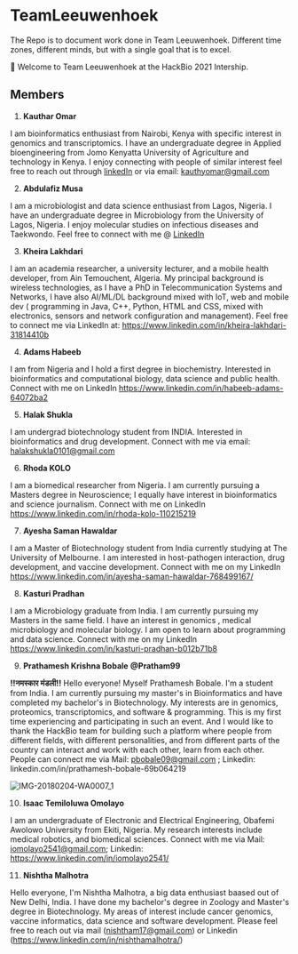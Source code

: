 # TeamLeeuwenhoek
The Repo is to document work done in Team Leeuwenhoek.
Different time zones, different minds, but with a single goal that is to excel.


:wave: Welcome to Team Leeuwenhoek at the HackBio 2021 Intership.

## Members

1. **Kauthar Omar**

I am bioinformatics enthusiast from Nairobi, Kenya with specific interest in genomics and transcriptomics. I have an undergraduate degree in Applied bioengineering from Jomo Kenyatta University of Agriculture and technology in Kenya. I enjoy connecting with people of similar interest feel free to reach out through [linkedIn](https://www.linkedin.com/in/kauthar-mwanamkuu-omar-550ba0171/) or via email: kauthyomar@gmail.com

2. **Abdulafiz Musa**

I am a microbiologist and data science enthusiast from Lagos, Nigeria. I have an undergraduate degree in Microbiology from the University of Lagos, Nigeria. I enjoy molecular studies on infectious diseases and Taekwondo. Feel free to connect with me  @ [LinkedIn](https://www.linkedin.com/in/abdulafizmusa/)

3. **Kheira Lakhdari**

I am an academia researcher, a university lecturer, and a mobile health developer, from Ain Temouchent, Algeria. My principal background is wireless technologies, as I have a PhD in Telecommunication Systems and Networks, I have also AI/ML/DL background mixed with IoT, web and mobile dev ( programming in Java, C++, Python, HTML and CSS, mixed with electronics, sensors and network configuration and management). Feel free to connect me via LinkedIn at: https://www.linkedin.com/in/kheira-lakhdari-31814410b 

4. **Adams Habeeb**

I am from Nigeria and I hold a first degree in biochemistry. Interested in bioinformatics and computational biology, data science and public health. Connect with me on LinkedIn
https://www.linkedin.com/in/habeeb-adams-64072ba2

5. **Halak Shukla**

I am undergrad biotechnology student from INDIA. Interested in bioinformatics and drug development. Connect with me via email: halakshukla0101@gmail.com 

6. **Rhoda KOLO**

I am a biomedical researcher from Nigeria. I am currently pursuing a Masters degree in Neuroscience; I equally have interest in bioinformatics and science journalism. Connect with me on LinkedIn https://www.linkedin.com/in/rhoda-kolo-110215219

7. **Ayesha Saman Hawaldar**

I am a Master of Biotechnology student from India currently studying at The University of Melbourne. I am interested in host-pathogen interaction, drug development, and vaccine  development. Connect with me on my LinkedIn https://www.linkedin.com/in/ayesha-saman-hawaldar-768499167/

8. **Kasturi Pradhan**

I am a Microbiology graduate from India. I am currently pursuing my Masters in the same field. I have an interest in genomics , medical microbiology and molecular biology. I am open to learn about programming and data science. Connect with me on my LinkedIn https://www.linkedin.com/in/kasturi-pradhan-b012b71b8 


9. **Prathamesh Krishna Bobale**
**@Pratham99**

**!!नमस्कार मंडली!!** Hello everyone! Myself Prathamesh Bobale. I'm a student from India. I am currently pursuing my master's in Bioinformatics and have completed my bachelor's in Biotechnology. My interests are in genomics, proteomics, transcriptomics, and software & programming. This is my first time experiencing and participating in such an event. And I would like to thank the HackBio team for building such a platform where people from different fields, with different personalities, and from different parts of the country can interact and work with each other, learn from each other. People can connect me via Mail: pbobale09@gmail.com ; Linkedin: linkedin.com/in/prathamesh-bobale-69b064219 

![IMG-20180204-WA0007_1](https://user-images.githubusercontent.com/88286563/128367746-ad7a59a2-9740-456b-ad6d-e73569665762.jpg)


10. **Isaac Temiloluwa Omolayo**

I am an undergraduate of Electronic and Electrical Engineering, Obafemi Awolowo University from Ekiti, Nigeria. My research interests include medical robotics, and biomedical sciences. Connect with me via Mail: iomolayo2541@gmail.com; Linkedin: https://www.linkedin.com/in/iomolayo2541/


11. **Nishtha Malhotra**

Hello everyone, I'm Nishtha Malhotra, a big data enthusiast baased out of New Delhi, India. I have done my bachelor's degree in Zoology and Master's degree in Biotechnology. My areas of interest include cancer genomics, vaccine informatics, data science and software development. Please feel free to reach out via mail (nishtham17@gmail.com) or Linkedin (https://www.linkedin.com/in/nishthamalhotra/)
